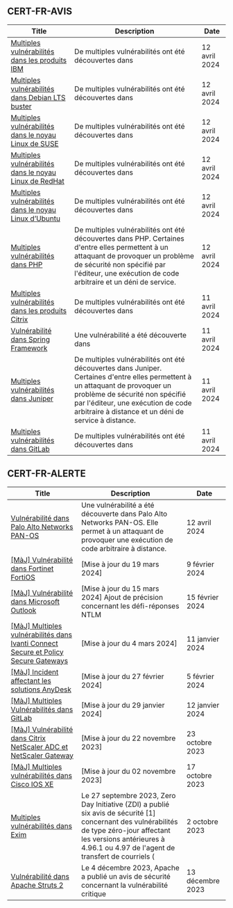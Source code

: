 
## CERT-FR-AVIS
|Title|Description|Date|
|---|---|---|
| [Multiples vulnérabilités dans les produits IBM](https://www.cert.ssi.gouv.fr/avis/CERTFR-2024-AVI-0305/) | De multiples vulnérabilités ont été découvertes dans  | 12 avril 2024 |
| [Multiples vulnérabilités dans Debian LTS buster](https://www.cert.ssi.gouv.fr/avis/CERTFR-2024-AVI-0304/) | De multiples vulnérabilités ont été découvertes dans  | 12 avril 2024 |
| [Multiples vulnérabilités dans le noyau Linux de SUSE](https://www.cert.ssi.gouv.fr/avis/CERTFR-2024-AVI-0303/) | De multiples vulnérabilités ont été découvertes dans  | 12 avril 2024 |
| [Multiples vulnérabilités dans le noyau Linux de RedHat](https://www.cert.ssi.gouv.fr/avis/CERTFR-2024-AVI-0302/) | De multiples vulnérabilités ont été découvertes dans  | 12 avril 2024 |
| [Multiples vulnérabilités dans le noyau Linux d’Ubuntu](https://www.cert.ssi.gouv.fr/avis/CERTFR-2024-AVI-0301/) | De multiples vulnérabilités ont été découvertes dans  | 12 avril 2024 |
| [Multiples vulnérabilités dans PHP](https://www.cert.ssi.gouv.fr/avis/CERTFR-2024-AVI-0300/) | De multiples vulnérabilités ont été découvertes dans PHP. Certaines d'entre elles permettent à un attaquant de provoquer un problème de sécurité non spécifié par l'éditeur, une exécution de code arbitraire et un déni de service. | 12 avril 2024 |
| [Multiples vulnérabilités dans les produits Citrix](https://www.cert.ssi.gouv.fr/avis/CERTFR-2024-AVI-0299/) | De multiples vulnérabilités ont été découvertes dans  | 11 avril 2024 |
| [Vulnérabilité dans Spring Framework](https://www.cert.ssi.gouv.fr/avis/CERTFR-2024-AVI-0298/) | Une vulnérabilité a été découverte dans | 11 avril 2024 |
| [Multiples vulnérabilités dans Juniper](https://www.cert.ssi.gouv.fr/avis/CERTFR-2024-AVI-0297/) | De multiples vulnérabilités ont été découvertes dans Juniper. Certaines d'entre elles permettent à un attaquant de provoquer un problème de sécurité non spécifié par l'éditeur, une exécution de code arbitraire à distance et un déni de service à distance. | 11 avril 2024 |
| [Multiples vulnérabilités dans GitLab](https://www.cert.ssi.gouv.fr/avis/CERTFR-2024-AVI-0296/) | De multiples vulnérabilités ont été découvertes dans  | 11 avril 2024 |
## CERT-FR-ALERTE
|Title|Description|Date|
|---|---|---|
| [Vulnérabilité dans Palo Alto Networks PAN-OS](https://www.cert.ssi.gouv.fr/alerte/CERTFR-2024-ALE-006/) | Une vulnérabilité a été découverte dans Palo Alto Networks PAN-OS. Elle permet à un attaquant de provoquer une exécution de code arbitraire à distance. | 12 avril 2024 |
| [[MàJ] Vulnérabilité dans Fortinet FortiOS](https://www.cert.ssi.gouv.fr/alerte/CERTFR-2024-ALE-004/) | [Mise à jour du 19 mars 2024] | 9 février 2024 |
| [[MàJ] Vulnérabilité dans Microsoft Outlook](https://www.cert.ssi.gouv.fr/alerte/CERTFR-2024-ALE-005/) | [Mise à jour du 15 mars 2024] Ajout de précision concernant les défi-réponses NTLM | 15 février 2024 |
| [[MàJ] Multiples vulnérabilités dans Ivanti Connect Secure et Policy Secure Gateways](https://www.cert.ssi.gouv.fr/alerte/CERTFR-2024-ALE-001/) | [Mise à jour du 4 mars 2024] | 11 janvier 2024 |
| [[MàJ] Incident affectant les solutions AnyDesk](https://www.cert.ssi.gouv.fr/alerte/CERTFR-2024-ALE-003/) | [Mise à jour du 27 février 2024]  | 5 février 2024 |
| [[MàJ] Multiples Vulnérabilités dans GitLab](https://www.cert.ssi.gouv.fr/alerte/CERTFR-2024-ALE-002/) | [Mise à jour du 29 janvier 2024]  | 12 janvier 2024 |
| [[MàJ] Vulnérabilité dans Citrix NetScaler ADC et NetScaler Gateway](https://www.cert.ssi.gouv.fr/alerte/CERTFR-2023-ALE-012/) | [Mise à jour du 22 novembre 2023] | 23 octobre 2023 |
| [[MàJ] Multiples vulnérabilités dans Cisco IOS XE](https://www.cert.ssi.gouv.fr/alerte/CERTFR-2023-ALE-011/) | [Mise à jour du 02 novembre 2023] | 17 octobre 2023 |
| [Multiples vulnérabilités dans Exim](https://www.cert.ssi.gouv.fr/alerte/CERTFR-2023-ALE-010/) | Le 27 septembre 2023, Zero Day Initiative (ZDI) a publié six avis de sécurité [1] concernant des vulnérabilités de type zéro-jour affectant les versions antérieures à 4.96.1 ou 4.97 de l'agent de transfert de courriels ( | 2 octobre 2023 |
| [Vulnérabilité dans Apache Struts 2](https://www.cert.ssi.gouv.fr/alerte/CERTFR-2023-ALE-013/) | Le 4 décembre 2023, Apache a publié un avis de sécurité concernant la vulnérabilité critique  | 13 décembre 2023 |
